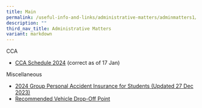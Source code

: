 ```yaml
---
title: Main
permalink: /useful-info-and-links/administrative-matters/adminmatters1/
description: ""
third_nav_title: Administrative Matters
variant: markdown
---
```

CCA

* [CCA Schedule 2024](/files/Admin%20Matters%202024/CCA_Schedule_and_Venues__a_a_17Jan2024_.pdf) (correct as of 17 Jan)

Miscellaneous

* [2024 Group Personal Accident Insurance for Students (Updated 27 Dec 2023)](/files/Admin%20Matters%202024/Product_Fact_Sheet_Year_2024.pdf)
* [Recommended Vehicle Drop-Off Point](/files/Recommended%20Drop%20Off%20Point.pdf)
[]()